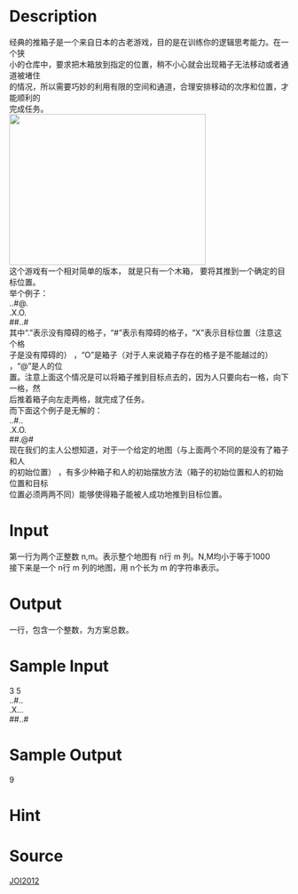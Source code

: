
# Description

<div class="content"><div>经典的推箱子是一个来自日本的古老游戏，目的是在训练你的逻辑思考能力。在一个狭</div>
<div>小的仓库中，要求把木箱放到指定的位置，稍不小心就会出现箱子无法移动或者通道被堵住</div>
<div>的情况，所以需要巧妙的利用有限的空间和通道，合理安排移动的次序和位置，才能顺利的</div>
<div>完成任务。</div>
<div><img src="source/bzoj/4256/img/aHR0cHM6Ly9seWRzeS5jb20vSnVkZ2VPbmxpbmUvdXBsb2FkLzIwMTUwOS9hYS5QTkc=.PNG" width="354" height="272" alt=""/></div>
<div></div>
<div>这个游戏有一个相对简单的版本， 就是只有一个木箱， 要将其推到一个确定的目标位置。</div>
<div>举个例子：</div>
<div>..#@.</div>
<div>.X.O.</div>
<div>##..#</div>
<div>其中“.”表示没有障碍的格子，“#”表示有障碍的格子，“X”表示目标位置（注意这个格</div>
<div>子是没有障碍的） ，“O”是箱子（对于人来说箱子存在的格子是不能越过的） ，“@”是人的位</div>
<div>置。注意上面这个情况是可以将箱子推到目标点去的，因为人只要向右一格，向下一格，然</div>
<div>后推着箱子向左走两格，就完成了任务。</div>
<div>而下面这个例子是无解的：</div>
<div>..#..</div>
<div>.X.O.</div>
<div>##.@#</div>
<div>现在我们的主人公想知道，对于一个给定的地图（与上面两个不同的是没有了箱子和人</div>
<div>的初始位置） ，有多少种箱子和人的初始摆放方法（箱子的初始位置和人的初始位置和目标</div>
<div>位置必须两两不同）能够使得箱子能被人成功地推到目标位置。</div>
<p></p></div>

# Input

<div class="content"><div>第一行为两个正整数 n,m。表示整个地图有 n行 m 列。N,M均小于等于1000</div>
<div>接下来是一个 n行 m 列的地图，用 n个长为 m 的字符串表示。</div>
<p></p></div>

# Output

<div class="content"><div>一行，包含一个整数，为方案总数。</div>
<p></p></div>

# Sample Input

<div class="content"><span class="sampledata">3 5<br/>
..#..<br/>
.X...<br/>
##..#<br/>
</span></div>

# Sample Output

<div class="content"><span class="sampledata">9</span></div>

# Hint

<div class="content"><p></p></div>

# Source

<div class="content"><p><a href="problemset.php?search=JOI2012">JOI2012</a></p></div>

